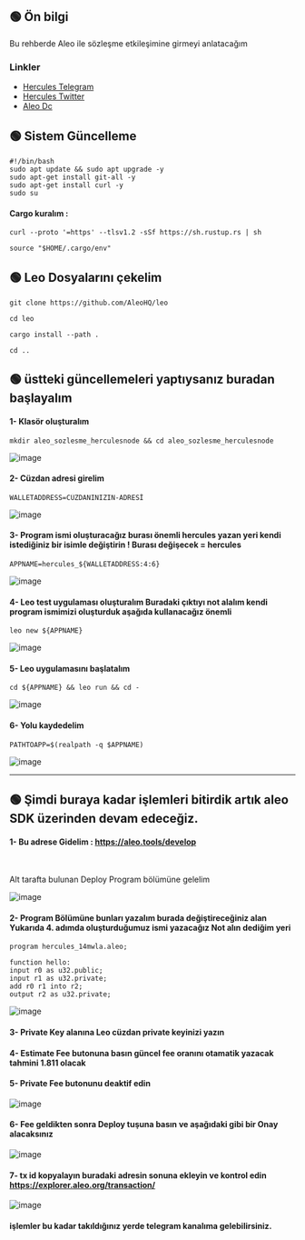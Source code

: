 ## 🟢 Ön bilgi

Bu rehberde Aleo ile sözleşme etkileşimine girmeyi anlatacağım 


 ### Linkler
 * [Hercules Telegram](https://t.me/HerculesNode)
 * [Hercules Twitter](https://twitter.com/HerculesNode)
 * [Aleo Dc](https://discord.gg/aleohq)


## 🟢 Sistem Güncelleme
```shell
#!/bin/bash
sudo apt update && sudo apt upgrade -y
sudo apt-get install git-all -y
sudo apt-get install curl -y
sudo su
```

#### Cargo kuralım : 

```shell
curl --proto '=https' --tlsv1.2 -sSf https://sh.rustup.rs | sh
```
```shell
source "$HOME/.cargo/env"
```

## 🟢 Leo Dosyalarını çekelim

```shell
git clone https://github.com/AleoHQ/leo
```
```shell
cd leo
```
```shell
cargo install --path .
```

```shell
cd ..
```

## 🟢  üstteki güncellemeleri yaptıysanız buradan başlayalım

#### 1- Klasör oluşturalım

```shell
mkdir aleo_sozlesme_herculesnode && cd aleo_sozlesme_herculesnode
```

![image](https://github.com/HerculesNode/Aleo-Contract-Deploy/assets/101635385/16243d42-a49d-46b3-8519-d0902521f5b4)


#### 2- Cüzdan adresi girelim 

```shell
WALLETADDRESS=CÜZDANINIZIN-ADRESİ
```

![image](https://github.com/HerculesNode/Aleo-Contract-Deploy/assets/101635385/6828fcf1-901c-4b62-bbe0-ca5bf027e8d2)


#### 3- Program ismi oluşturacağız burası önemli  hercules yazan yeri kendi istediğiniz bir isimle değiştirin !  Burası değişecek = hercules

```shell
APPNAME=hercules_${WALLETADDRESS:4:6}
```

![image](https://github.com/HerculesNode/Aleo-Contract-Deploy/assets/101635385/f1fe615e-4faa-4173-aa3f-f8c5ae620398)


#### 4- Leo test uygulaması oluşturalım  Buradaki çıktıyı not alalım kendi program ismimizi oluşturduk aşağıda kullanacağız önemli

```shell
leo new ${APPNAME}
```

![image](https://github.com/HerculesNode/Aleo-Contract-Deploy/assets/101635385/1837eae4-2ed5-4cc0-9644-651931b345bf)


#### 5- Leo uygulamasını başlatalım

```shell
cd ${APPNAME} && leo run && cd -
```

![image](https://github.com/HerculesNode/Aleo-Contract-Deploy/assets/101635385/54aa2013-7327-48f5-8495-e4a89b4695ab)


#### 6- Yolu kaydedelim

```shell
PATHTOAPP=$(realpath -q $APPNAME)
```

![image](https://github.com/HerculesNode/Aleo-Contract-Deploy/assets/101635385/24179275-b6e7-4b52-926a-5d5068a549e2)


<hr> 

## 🟢 Şimdi buraya kadar işlemleri bitirdik artık aleo SDK üzerinden devam edeceğiz. 

#### 1- Bu adrese Gidelim :  https://aleo.tools/develop

<br> 

Alt tarafta bulunan Deploy Program bölümüne gelelim

![image](https://github.com/HerculesNode/Aleo-Contract-Deploy/assets/101635385/e2253c47-67b8-4ce4-8f62-28b064491ec5)


#### 2- Program Bölümüne bunları yazalım  burada değiştireceğiniz alan Yukarıda 4. adımda oluşturduğumuz ismi yazacağız Not alın dediğim yeri 

```shell
program hercules_14mwla.aleo;

function hello:
input r0 as u32.public;
input r1 as u32.private;
add r0 r1 into r2;
output r2 as u32.private;
```
![image](https://github.com/HerculesNode/Aleo-Contract-Deploy/assets/101635385/c26e10b1-62be-468e-b9e1-b618051c605d)



#### 3- Private Key alanına Leo cüzdan private keyinizi yazın
#### 4- Estimate Fee butonuna basın güncel fee oranını otamatik yazacak tahmini 1.811 olacak
#### 5- Private Fee butonunu deaktif edin

![image](https://github.com/HerculesNode/Aleo-Contract-Deploy/assets/101635385/b904dfb4-385a-4558-9343-e26fa671e5dc)




#### 6- Fee geldikten sonra Deploy tuşuna basın ve aşağıdaki gibi bir Onay alacaksınız 

![image](https://github.com/HerculesNode/Aleo-Contract-Deploy/assets/101635385/24d3c6c6-a478-4df1-92b2-e4b5ce6d5ecf)


#### 7- tx id kopyalayın buradaki adresin sonuna ekleyin ve kontrol edin https://explorer.aleo.org/transaction/


![image](https://github.com/HerculesNode/Aleo-Contract-Deploy/assets/101635385/b3436409-3cca-4061-bbaf-7fe542c87317)


#### işlemler bu kadar takıldığınız yerde telegram kanalıma gelebilirsiniz.


